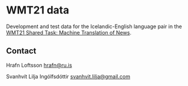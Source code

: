 # WMT21 data
Development and test data for the Icelandic-English language pair in the [WMT21 Shared Task: Machine Translation of News](http://www.statmt.org/wmt21/translation-task-hidden.html).

## Contact
Hrafn Loftsson <hrafn@ru.is>

Svanhvít Lilja Ingólfsdóttir <svanhvit.lilja@gmail.com>

